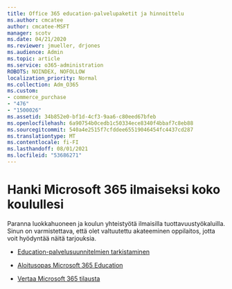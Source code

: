 ```yaml
---
title: Office 365 education-palvelupaketit ja hinnoittelu
ms.author: cmcatee
author: cmcatee-MSFT
manager: scotv
ms.date: 04/21/2020
ms.reviewer: jmueller, drjones
ms.audience: Admin
ms.topic: article
ms.service: o365-administration
ROBOTS: NOINDEX, NOFOLLOW
localization_priority: Normal
ms.collection: Adm_O365
ms.custom:
- commerce_purchase
- "476"
- "1500026"
ms.assetid: 34b852e0-bf1d-4cf3-9aa6-c80eed67bfeb
ms.openlocfilehash: 6a90754b0cedb1c50334ece8340f4bbaf7c8eb88
ms.sourcegitcommit: 540a4e2515f7cfddee65519046454fc4437cd287
ms.translationtype: MT
ms.contentlocale: fi-FI
ms.lasthandoff: 08/01/2021
ms.locfileid: "53686271"
---
```

# <a name="get-microsoft-365-free-for-your-entire-school"></a>Hanki Microsoft 365 ilmaiseksi koko koulullesi

Paranna luokkahuoneen ja koulun yhteistyötä ilmaisilla tuottavuustyökaluilla. Sinun on varmistettava, että olet valtuutettu akateeminen oppilaitos, jotta voit hyödyntää näitä tarjouksia.
  
- [Education-palvelusuunnitelmien tarkistaminen](https://products.office.com/academic/compare-office-365-education-plans)

- [Aloitusopas Microsoft 365 Education](https://support.office.com/article/get-started-with-office-365-education-ab02abe5-a1ee-458c-b749-5b44416ccf14?wt.mc_id=o365_portal_mmaven&ui=en-US&rs=en-US&ad=US)

- [Vertaa Microsoft 365 tilausta](https://products.office.com/business/compare-more-office-365-for-business-plans)